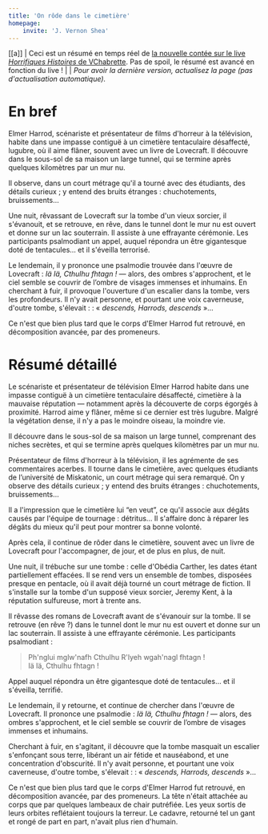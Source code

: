 ```yaml
---
title: 'On rôde dans le cimetière'
homepage:
    invite: 'J. Vernon Shea'
---
```


[[a]]
| Ceci est un résumé en temps réel de [la nouvelle contée sur le live _Horrifiques Histoires_ de VChabrette](https://www.twitch.tv/vchabrette). Pas de spoil, le résumé est avancé en fonction du live !
|
| _Pour avoir la dernière version, actualisez la page (pas d'actualisation automatique)._

# En bref

Elmer Harrod, scénariste et présentateur de films d'horreur à la télévision, habite dans une impasse contiguë à un cimetière tentaculaire désaffecté, lugubre, où il aime flâner, souvent avec un livre de Lovecraft. Il découvre dans le sous-sol de sa maison un large tunnel, qui se termine après quelques kilomètres par un mur nu.

Il observe, dans un court métrage qu'il a tourné avec des étudiants, des détails curieux ; y entend des bruits étranges : chuchotements, bruissements…

Une nuit, rêvassant de Lovecraft sur la tombe d'un vieux sorcier, il s'évanouit, et se retrouve, en rêve, dans le tunnel dont le mur nu est ouvert et donne sur un lac souterrain. Il assiste à une effrayante cérémonie. Les participants psalmodiant un appel, auquel répondra un être gigantesque doté de tentacules… et il s'éveilla terrorisé.

Le lendemain, il y prononce une psalmodie trouvée dans l'œuvre de Lovecraft : _Iä Iä, Cthulhu fhtagn !_ — alors, des ombres s'approchent, et le ciel semble se couvrir de l’ombre de visages immenses et inhumains. En cherchant à fuir, il provoque l'ouverture d'un escalier dans la tombe, vers les profondeurs. Il n'y avait personne, et pourtant une voix caverneuse, d'outre tombe, s'élevait :  : « _descends, Harrods, descends_ »…

Ce n'est que bien plus tard que le corps d'Elmer Harrod fut retrouvé, en décomposition avancée, par des promeneurs.

# Résumé détaillé

Le scénariste et présentateur de télévision Elmer Harrod habite dans une impasse contiguë à un cimetière tentaculaire désaffecté, cimetière à la mauvaise réputation — notamment après la découverte de corps égorgés à proximité. Harrod aime y flâner, même si ce dernier est très lugubre. Malgré la végétation dense, il n'y a pas le moindre oiseau, la moindre vie.

Il découvre dans le sous-sol de sa maison un large tunnel, comprenant des niches secrètes, et qui se termine après quelques kilomètres par un mur nu.

Présentateur de films d'horreur à la télévision, il les agrémente de ses commentaires acerbes. Il tourne dans le cimetière, avec quelques étudiants de l’université de Miskatonic, un court métrage qui sera remarqué. On y observe des détails curieux ; y entend des bruits étranges : chuchotements, bruissements…

Il a l'impression que le cimetière lui “en veut”, ce qu'il associe aux dégâts causés par l'équipe de tournage : détritus… Il s'affaire donc à réparer les dégâts du mieux qu'il peut pour montrer sa bonne volonté.

Après cela, il continue de rôder dans le cimetière, souvent avec un livre de Lovecraft pour l'accompagner, de jour, et de plus en plus, de nuit.

Une nuit, il trébuche sur une tombe : celle d'Obédia Carther, les dates étant partiellement effacées. Il se rend vers un ensemble de tombes, disposées presque en pentacle, où il avait déjà tourné un court métrage de fiction. Il s'installe sur la tombe d'un supposé vieux sorcier, Jeremy Kent, à la réputation sulfureuse, mort à trente ans.

Il rêvasse des romans de Lovecraft avant de s'évanouir sur la tombe. Il se retrouve (en rêve ?) dans le tunnel dont le mur nu est ouvert et donne sur un lac souterrain. Il assiste à une effrayante cérémonie. Les participants psalmodiant :

> Ph'nglui mglw'nafh Cthulhu R'lyeh wgah'nagl fhtagn !  
> Iä Iä, Cthulhu fhtagn !

Appel auquel répondra un être gigantesque doté de tentacules… et il s'éveilla, terrifié.

Le lendemain, il y retourne, et continue de chercher dans l'œuvre de Lovecraft. Il prononce une psalmodie : _Iä Iä, Cthulhu fhtagn !_ — alors, des ombres s'approchent, et le ciel semble se couvrir de l’ombre de visages immenses et inhumains.

Cherchant à fuir, en s'agitant, il découvre que la tombe masquait un escalier s'enfonçant sous terre, libérant un air fétide et nauséabond, et une concentration d'obscurité. Il n'y avait personne, et pourtant une voix caverneuse, d'outre tombe, s'élevait :  : « _descends, Harrods, descends_ »…

Ce n'est que bien plus tard que le corps d'Elmer Harrod fut retrouvé, en décomposition avancée, par des promeneurs. La tête n'était attachée au corps que par quelques lambeaux de chair putréfiée. Les yeux sortis de leurs orbites reflétaient toujours la terreur. Le cadavre, retourné tel un gant et rongé de part en part, n'avait plus rien d'humain.